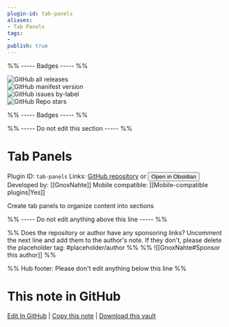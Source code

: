 ```yaml
---
plugin-id: tab-panels
aliases:
- Tab Panels
tags: 
- 
publish: true
---
```


%% ----- Badges ----- %%

![GitHub all releases](https://img.shields.io/github/downloads/GnoxNahte/obsidian-tab-panels/total?color=573E7A&logo=github&style=for-the-badge)   
![GitHub manifest version](https://img.shields.io/github/manifest-json/v/GnoxNahte/obsidian-tab-panels?color=573E7A&logo=github&style=for-the-badge)   
![GitHub issues by-label](https://img.shields.io/github/issues/GnoxNahte/obsidian-tab-panels/help%20wanted?color=573E7A&logo=github&style=for-the-badge)   
![GitHub Repo stars](https://img.shields.io/github/stars/GnoxNahte/obsidian-tab-panels?color=573E7A&logo=github&style=for-the-badge)

%% ----- Badges ----- %%

%% ----- Do not edit this section ----- %%

# Tab Panels

Plugin ID: `tab-panels`
Links: [GitHub repository](https://github.com/GnoxNahte/obsidian-tab-panels) or [<button id=HH>Open in Obsidian</button>](obsidian://show-plugin?id=tab-panels)
Developed by: [[GnoxNahte]]
Mobile compatible: [[Mobile-compatible plugins|Yes]]

Create tab panels to organize content into sections

%% ----- Do not edit anything above this line ----- %% 

%% Does the repository or author have any sponsoring links? Uncomment the next line and add them to the author's note. If they don't, please delete the placeholder tag: #placeholder/author %%
%% ![[GnoxNahte#Sponsor this author]] %%

%% Hub footer: Please don't edit anything below this line %%

# This note in GitHub

<span class="git-footer">[Edit In GitHub](https://github.dev/obsidian-community/obsidian-hub/blob/main/02%20-%20Community%20Expansions/02.05%20All%20Community%20Expansions/Plugins/tab-panels.md "git-hub-edit-note") | [Copy this note](https://raw.githubusercontent.com/obsidian-community/obsidian-hub/main/02%20-%20Community%20Expansions/02.05%20All%20Community%20Expansions/Plugins/tab-panels.md "git-hub-copy-note") | [Download this vault](https://github.com/obsidian-community/obsidian-hub/archive/refs/heads/main.zip "git-hub-download-vault") </span>
